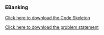 ### EBanking

[Click here to download the Code Skeleton](https://cognizant.tekstac.com/mod/vpl/viewfile.php/181063/mod_vpl/intro/EBanking.zip)

[Click here to download the problem statement](https://cognizant.tekstac.com/mod/vpl/viewfile.php/181063/mod_vpl/intro/EBanking.docx) 
